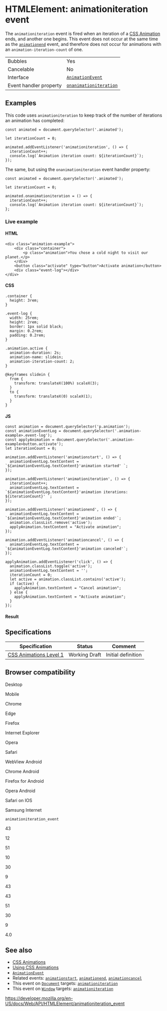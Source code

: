 # HTMLElement: animationiteration event

The `animationiteration` event is fired when an iteration of a [CSS Animation](https://developer.mozilla.org/en-US/docs/Web/CSS/CSS_Animations) ends, and another one begins. This event does not occur at the same time as the [`animationend`](animationend_event) event, and therefore does not occur for animations with an `animation-iteration-count` of one.

<table><tbody><tr class="odd"><td>Bubbles</td><td>Yes</td></tr><tr class="even"><td>Cancelable</td><td>No</td></tr><tr class="odd"><td>Interface</td><td><a href="../animationevent"><code>AnimationEvent</code></a></td></tr><tr class="even"><td>Event handler property</td><td><a href="../globaleventhandlers/onanimationiteration"><code>onanimationiteration</code></a></td></tr></tbody></table>

## Examples

This code uses `animationiteration` to keep track of the number of iterations an animation has completed:

    const animated = document.querySelector('.animated');

    let iterationCount = 0;

    animated.addEventListener('animationiteration', () => {
      iterationCount++;
      console.log(`Animation iteration count: ${iterationCount}`);
    });

The same, but using the `onanimationiteration` event handler property:

    const animated = document.querySelector('.animated');

    let iterationCount = 0;

    animated.onanimationiteration = () => {
      iterationCount++;
      console.log(`Animation iteration count: ${iterationCount}`);
    };

### Live example

#### HTML

    <div class="animation-example">
        <div class="container">
            <p class="animation">You chose a cold night to visit our planet.</p>
        </div>
        <button class="activate" type="button">Activate animation</button>
        <div class="event-log"></div>
    </div>

#### CSS

    .container {
      height: 3rem;
    }

    .event-log {
      width: 25rem;
      height: 2rem;
      border: 1px solid black;
      margin: 0.2rem;
      padding: 0.2rem;
    }

    .animation.active {
      animation-duration: 2s;
      animation-name: slidein;
      animation-iteration-count: 2;
    }

    @keyframes slidein {
      from {
        transform: translateX(100%) scaleX(3);
      }
      to {
        transform: translateX(0) scaleX(1);
      }
    }

#### JS

    const animation = document.querySelector('p.animation');
    const animationEventLog = document.querySelector('.animation-example>.event-log');
    const applyAnimation = document.querySelector('.animation-example>button.activate');
    let iterationCount = 0;

    animation.addEventListener('animationstart', () => {
      animationEventLog.textContent = `${animationEventLog.textContent}'animation started' `;
    });

    animation.addEventListener('animationiteration', () => {
      iterationCount++;
      animationEventLog.textContent = `${animationEventLog.textContent}'animation iterations: ${iterationCount}' `;
    });

    animation.addEventListener('animationend', () => {
      animationEventLog.textContent = `${animationEventLog.textContent}'animation ended'`;
      animation.classList.remove('active');
      applyAnimation.textContent = "Activate animation";
    });

    animation.addEventListener('animationcancel', () => {
      animationEventLog.textContent = `${animationEventLog.textContent}'animation canceled'`;
    });

    applyAnimation.addEventListener('click', () => {
      animation.classList.toggle('active');
      animationEventLog.textContent = '';
      iterationCount = 0;
      let active = animation.classList.contains('active');
      if (active) {
        applyAnimation.textContent = "Cancel animation";
      } else {
        applyAnimation.textContent = "Activate animation";
      }
    });

#### Result

## Specifications

<table><thead><tr class="header"><th>Specification</th><th>Status</th><th>Comment</th></tr></thead><tbody><tr class="odd"><td><a href="https://drafts.csswg.org/css-animations-1/#eventdef-animationevent-animationiteration">CSS Animations Level 1</a></td><td><span class="spec-wd">Working Draft</span></td><td>Initial definition</td></tr></tbody></table>

## Browser compatibility

Desktop

Mobile

Chrome

Edge

Firefox

Internet Explorer

Opera

Safari

WebView Android

Chrome Android

Firefox for Android

Opera Android

Safari on IOS

Samsung Internet

`animationiteration_event`

43

12

51

10

30

9

43

43

51

30

9

4.0

## See also

- [CSS Animations](https://developer.mozilla.org/en-US/docs/Web/CSS/CSS_Animations)
- [Using CSS Animations](https://developer.mozilla.org/en-US/docs/Web/CSS/CSS_Animations/Using_CSS_animations)
- [`AnimationEvent`](../animationevent)
- Related events: [`animationstart`](animationstart_event), [`animationend`](animationend_event), [`animationcancel`](animationcancel_event)
- This event on [`Document`](../document) targets: [`animationiteration`](../document/animationiteration_event)
- This event on [`Window`](../window) targets: [`animationiteration`](../window/animationiteration_event)

<a href="https://developer.mozilla.org/en-US/docs/Web/API/HTMLElement/animationiteration_event" class="_attribution-link">https://developer.mozilla.org/en-US/docs/Web/API/HTMLElement/animationiteration_event</a>
